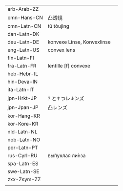 | | | |
|-|-|-|
| arb-Arab-ZZ |  |  |
| cmn-Hans-CN | 凸透镜 |  |
| cmn-Latn-CN | tū tòujìng |  |
| dan-Latn-DK |  |  |
| deu-Latn-DE | konvexe Linse, Konvexlinse |  |
| eng-Latn-US | convex lens |  |
| fin-Latn-FI |  |  |
| fra-Latn-FR | lentille [f] convexe |  |
| heb-Hebr-IL |  |  |
| hin-Deva-IN |  |  |
| ita-Latn-IT |  |  |
| jpn-Hrkt-JP | ? と↑つレ↓ンズ |  |
| jpn-Jpan-JP | 凸レンズ |  |
| kor-Hang-KR |  |  |
| kor-Kore-KR |  |  |
| nld-Latn-NL |  |  |
| nob-Latn-NO |  |  |
| por-Latn-PT |  |  |
| rus-Cyrl-RU | вы́пуклая ли́нза |  |
| spa-Latn-ES |  |  |
| swe-Latn-SE |  |  |
| zxx-Zsym-ZZ |  |  |
|  |  |  |
